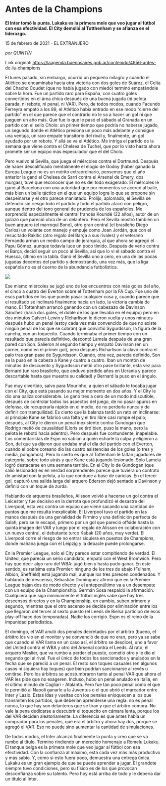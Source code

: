 # Antes de la Champions

**El Inter tomó la punta. Lukaku es la primera mole que veo jugar al fútbol con esa efectividad. El City demolió al Totthenham y se afianza en el liderazgo.**

15 de febrero de 2021 - EL EXTRANJERO

_por QUINTÍN_

Link original: https://laagenda.buenosaires.gob.ar/contenido/4956-antes-de-la-champions



El lunes pasado, sin embargo, ocurrió un pequeño milagro y cuando el Atlético se encaminaba hacia otra victoria con dos goles de Suárez, el Celta del Chacho Coudet (que no había jugado con miedo) terminó empatándole sobre la hora. Fue un partido raro para España, con cuatro goles convertidos en el área chica después de una buena jugada (ni pelota parada, ni rebote, ni penal, ni VAR). Pero, de todos modos, cuando Facundo Ferreyra empató a los 89, el Atlético había entrado en ese modo “cierre del partido” en el que parece que el contrario no le va a hacer un gol ni que jueguen un año más. Que fue lo que le pasó el sábado al Granada en un partido con el sello Cholo: un primer tiempo que podría no haberse jugado, un segundo donde el Atlético presiona un poco más adelante y consigue una ventaja, un raro empate transitorio del rival y, finalmente, un gol ayudado por un rebote. Y allá se va el Atlético. Me intriga el partido de la semana que viene contra el Chelsea de Tuchel, que por lo visto hasta ahora promete ser un equipo más especulador que el del Cholo.




Pero vuelvo al Sevilla, que juega el miércoles contra el Dortmund. Después de haber descalificado mentalmente el elogio de Godoy (haber ganado la Europa League no es un mérito extraordinario, pensemos que el año anterior la ganó el Chelsea de Sarri contra el Arsenal de Emery, dos murgas), tuve que reconocer que no es del todo exagerado. El miércoles le ganó al Barcelona con una autoridad que por momentos se acercó al baile, más bien un baile táctico en el que un equipo logra lo que se propone sin despeinarse y el otro parece maniatado. Prolijo, aplomado, el Sevilla se defendió sin riesgo todo el partido y todo el partido atacó con peligro, aunque dentro del tono general de prudencia de los españoles. Me sorprendió especialmente el central francés Koundé (22 años), autor de un golazo que pareció obra de un delantero. Pero el Sevilla mostró también un buen arquero (el marroquí Bono), otro gran central (el brasileño Diego Carlos) un volante con manejo y empuje como Joan Jordán, que con el resucitado Rakitic (otro regalo del Barça a sus rivales) y el veterano Fernando arman un medio campo de jerarquía, al que ahora se agregó el Papu Gómez, aunque todavía luce un poco tímido. Después de verlo contra el Barça, decidí seguir un poco al Sevilla, así que lo vi el sábado contra el Huesca, último en la tabla. Ganó el Sevilla uno a cero, en una de las pocas jugadas decentes del partido y demostrando, una vez más, que la liga española no es el cuerno de la abundancia futbolística.




[![](https://img.youtube.com/vi/pqGayF-vh1g/0.jpg)](https://www.youtube.com/watch?v=pqGayF-vh1g)




Ese mismo miércoles se jugó uno de los encuentros con más goles del año, el cinco a cuatro del Everton sobre el Tottenham por la FA Cup. Fue uno de esos partidos en los que puede pasar cualquier cosa y, cuando parece que el resultado se inclinará finalmente hacia un lado, la victoria cambia de mano. El Tottenham arrancó ganando con un cabezazo de Davinson Sánchez (haría dos goles, el doble de los que llevaba en el equipo) pero en dos minutos Calvert-Lewin y Richarlison lo dieron vuelta y unos minutos después hubo un penal (estoy cada vez más convencido de que no existe ningún penal de los que se cobran) que convirtió Sygurdsson, la figura de la cancha, con un toquecito. Cuando terminaba el primer tiempo con un resultado que parecía definitivo, descontó Lamela después de una gran pared con Son. Salieron al segundo tiempo y empató Davinson (en un corner, como en el primer gol), pero después Richarlison la clavó contra el palo tras gran pase de Sygurdsson. Cuando, otra vez, parecía definido, Son se la puso en la cabeza a Kane y cuatro a cuatro. Iban un montón de minutos de descuento y Sygurdsson metió otro pase brillante, esta vez para Bernard (un raro brasileño, que anduvo perdido años en Ucrania y parece descartable hasta que muestra su calidad) y Bernard la puso en el ángulo.




Fue muy divertido, salvo para Mourinho, a quien el sábado le tocaba jugar con el City, que está pasando su mejor momento en dos años. Y el City le dio una paliza considerable. Le ganó tres a cero de un modo indiscutible, después de controlar todos los aspectos del juego, de no pasar apuros en defensa, de recuperarla rápido en el medio, de no perderla nunca y de definir con tranquilidad. Es cierto que la balanza tardó un rato en inclinarse: al principio Kane se fabricó una falta y el tiro libre casi rompe el palo; después, al City le dieron un penal inexistente contra Gundogan que Rodrigo metió de causalidad (Lloris se tiró bien, puso la mano, pero la pelota le rebotó hacia adentro). Pero después fue contundente, inapelable. Los comentaristas de Espn no sabían a quién echarle la culpa y eligieron a Son, del que ya dijeron que andaba mal el día del partido con el Everton, cuando el pobre coreano dio las cuatro asistencias de los goles (o tres y media, pongamos). Pero lo cierto es que al Tottenham le faltan jugadores de categoría, sobre todo atrás y que Kane está jugando lesionado. Solo Lamela logró destacarse en una semana terrible. En el City lo de Gundogan (que salió lesionado) es en verdad sorprendente: parece que tuviera un contrato de amistad con la pelota, a la que conduce a base de caricias. En el tercer gol, capturó una salida larga del arquero Ederson dejó sentado a Davinson y definió con un toque de zurda.




Hablando de arqueros brasileños, Alisson volvió a hacerse un gol contra el Leicester y fue decisivo en la derrota que profundizó el desastre del Liverpool, esta vez contra un equipo que viene sacando una cantidad de puntos que me resulta inexplicable. El Liverpool tuvo el partido en las manos después de una genialidad de Firmino y una definición perfecta de Salah, pero se le escapó, primero por un gol que pareció offside hasta la quinta imagen del VAR y luego por el regalo de Alisson en colaboración con un nuevo central, el debutante turco Kabak (20 años, muy verde). El Liverpool corre el riesgo de no entrar siquiera en puestos de Champions, donde mañana juega con el Leipzig y la debacle puede prolongarse.




En la Premier League, solo el City parece estar compitiendo de verdad. El United, que parecía un serio candidato, empató con el West Bromwich. Pero hay que decir algo raro del WBA: jugó bien y hasta pudo ganar. En este sentido, es rarísima esta Premier: ninguno de los tres de abajo (Fulham, Albion, Sheffield) está jugando mal, aunque los tres parecen condenados. Y hablando de descenso, Sebastián Domínguez afirmó que en la Premier League bajan dos de modo directo y el antepenúltimo va a un desempate con un equipo de la Championship. Germán Sosa respaldó la afirmación. Cualquiera que siga mínimamente el fútbol inglés sabe que hay tres descensos directos y en la Championship, en cambio, suben primero y segundo, mientras que el otro ascenso se decide por eliminación entre los que llegaron del tercer al sexto puesto (el Leeds de Bielsa participó de esos play-off hace dos temporadas). Nadie los corrigió. Espn es el reino de la impunidad periodística.




El domingo, el VAR anuló dos penales decretados por el árbitro (bueno, el árbitro los vio en el monitor y se convenció de que no eran, pero ya se sabe que cuando el VAR llama en un caso así, el árbitro se desdice), uno a favor del United contra el WBA y otro del Arsenal contra el Leeds. Al rato, el arquero Meslier, que va rumbo a perder el puesto, cometió otro y le dio el segundo gol al rival. Fue el único de todos los sancionados y anulados en la fecha que se pareció a un penal. El resto son toques casuales (en algunos casos ni siquiera hay toques) que bien podrían sancionarse al revés u omitirse. Pero los árbitros se acostumbraron tanto al penal VAR que ahora el VAR les pide que no exageren. Incluso, hubo un penal anulado en Italia, en el último minuto de Cagliari - Atalanta. Pero fue tan poco penal como el que le permitió al Napoli ganarle a la Juventus o el que abrió el marcador entre Inter y Lazio. Estas idas y vueltas con los penales enloquecen a los que transmiten los partidos, que deberían aprenderse una regla: no es penal nunca, lo que hay son delanteros que se tiran y que el árbitro compra. No vale la pena dedicarse a descubrir el toquecito en cámara lenta, porque los del VAR deciden aleatoriamente. La diferencia es que antes había un comprador para los penales, que era el árbitro y ahora hay dos, porque se agregó el VAR. Eso no puede sino aumentar la cantidad de simulaciones.




De todos modos, el Inter alcanzó finalmente la punta y creo que se va rumbo al título. Termino rindiendo un merecido homenaje a Romelu Lukaku. El tanque belga es la primera mole que veo jugar al fútbol con esa efectividad. Con la confianza al máximo, está cada vez más más productivo y más sabio. Y, como si esto fuera poco, demuestra una entrega única. Lukaku es un gran ejemplo de que se puede aprender a jugar. El grandote siempre tuvo condiciones, pero su físico es de los que provocan desconfianza sobre su talento. Pero hoy está arriba de todo y le debería dar un título al Inter.



